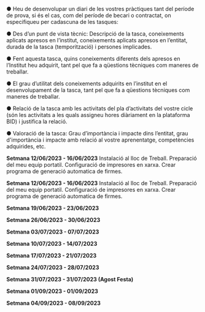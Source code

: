 ● Heu de desenvolupar un diari de les vostres pràctiques tant del període de prova, si és
el cas, com del període de becari o contractat, on especifiqueu per cadascuna de les
tasques:


● Des d’un punt de vista tècnic: Descripció de la tasca, coneixements aplicats
apresos en l’institut, coneixements aplicats apresos en l’entitat, durada de la
tasca (temporització) i persones implicades.


● Fent aquesta tasca, quins coneixements diferents dels apresos en l’Institut heu
adquirit, tant pel que fa a qüestions tècniques com maneres de treballar.


● El grau d’utilitat dels coneixements adquirits en l’institut en el desenvolupament
de la tasca, tant pel que fa a qüestions tècniques com maneres de treballar.


● Relació de la tasca amb les activitats del pla d’activitats del vostre cicle (són les
activitats a les quals assigneu hores diàriament en la plataforma BID) i justifica
la relació.


● Valoració de la tasca: Grau d’importància i impacte dins l’entitat, grau
d'importància i impacte amb relació al vostre aprenentatge, competències
adquirides, etc.

**Setmana 12/06/2023 - 16/06/2023**
Instalació al lloc de Treball.
Preparació del meu equip portatil.
Configuració de impresores en xarxa.
Crear programa de generació automatica de firmes.

**Setmana 12/06/2023 - 16/06/2023**
Instalació al lloc de Treball.
Preparació del meu equip portatil.
Configuració de impresores en xarxa.
Crear programa de generació automatica de firmes.

**Setmana 19/06/2023 - 23/06/2023**


**Setmana 26/06/2023 - 30/06/2023**


**Setmana 03/07/2023 - 07/07/2023**


**Setmana 10/07/2023 - 14/07/2023**


**Setmana 17/07/2023 - 21/07/2023**


**Setmana 24/07/2023 - 28/07/2023**


**Setmana 31/07/2023 - 31/07/2023 (Agost Festa)**


**Setmana 01/09/2023 - 01/09/2023**


**Setmana 04/09/2023 - 08/09/2023**


